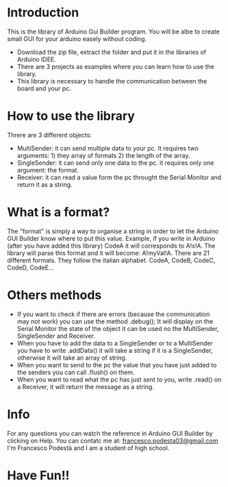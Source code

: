 # Introduction
This is the library of Arduino Gui Builder program.
You will be albe to create small GUI for your arduino easely without coding.
* Download the zip file, extract the folder and put it in the libraries of Arduino IDEE.
* There are 3 projects as examples where you can learn how to use the library.
* This library is necessary to handle the communication between the board and your pc.
# How to use the library
Threre are 3 different objects:
* MultiSender: it can send multiple data to your pc. It requires two arguments: 1) they array of formats 2) the length of the array.
* SingleSender: it can send only one data to the pc. it requires only one argument: the format.
* Receiver: it can read a value form the pc throught the Serial Monitor and return it as a string.
# What is a format?
The "format" is simply a way to organise a string in order to let the Arduino GUI Builder know where to put this value.
Example, if you write in Arduino (after you have added this library) CodeA it will corresponds to A!x!A. The library will parse this format and it will become: A!myVal!A.
There are 21 different formats. They follow the italian alphabet.
CodeA, CodeB, CodeC, CodeD, CodeE...
# Others methods
* If you want to check if there are errors (because the communication may not work) you can use the method .debug(); It will display on the Serial Monitor the state of  the object it can be used no the MultiSender, SingleSender and Receiver.
* When you have to add the data to a SingleSender or to a MultiSender you have to write .addData() it will take a string if it is a SingleSender, otherwise it will take an array of string.
* When you want to send to the pc the value that you have just added to the senders you can call .flush() on them.
* When you want to read what the pc has just sent to you, write .read() on a Receiver, it will return the message as a string.
# Info
For any questions you can watch the reference in Arduino GUI Builder by clicking on Help.
You can contatc me at: francesco.podesta03@gmail.com
I'm Francesco Podestà and I am a student of high school.
# Have Fun!!

